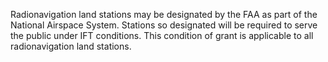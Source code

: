 Radionavigation land stations may be designated by the FAA as part of the National Airspace System. Stations so designated will be required to serve the public under IFT conditions. This condition of grant is applicable to all radionavigation land stations.

